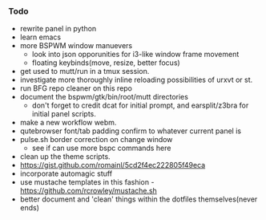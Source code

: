 ### Todo

*   rewrite panel in python
*   learn emacs
*   more BSPWM window manuevers
    * look into json opporunities for i3-like window frame movement
    * floating keybinds(move, resize, better focus)
*   get used to mutt/run in a tmux session.
*   investigate more thoroughly inline reloading possibilities of urxvt or st.
*   run BFG repo cleaner on this repo
*   document the bspwm/gtk/bin/root/mutt directories
    * don't forget to credit dcat for initial prompt, and earsplit/z3bra for initial panel scripts.
*   make a new workflow webm.
*   qutebrowser font/tab padding confirm to whatever current panel is
*   pulse.sh border correction on change window
    * see if can use more bspc commands here
*   clean up the theme scripts.
*   https://gist.github.com/romainl/5cd2f4ec222805f49eca
*   incorporate automagic stuff
*   use mustache templates in this fashion - https://github.com/rcrowley/mustache.sh
*   better document and 'clean' things within the dotfiles themselves(never ends)
